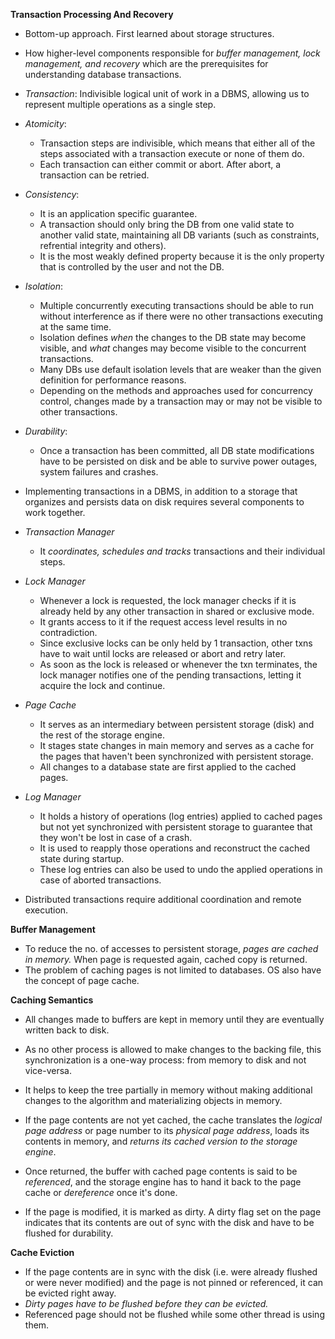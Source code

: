 **Transaction Processing And Recovery**
* Bottom-up approach. First learned about storage structures.
* How higher-level components responsible for *buffer management, lock management, and recovery* which are the prerequisites for understanding database transactions.

* *Transaction*: Indivisible logical unit of work in a DBMS, allowing us to represent multiple operations as a single step.

* *Atomicity*: 
    * Transaction steps are indivisible, which means that either all of the steps associated with a transaction execute or none of them do.
    * Each transaction can either commit or abort. After abort, a transaction can be retried.

* *Consistency*:
    * It is an application specific guarantee.
    * A transaction should only bring the DB from one valid state to another valid state, maintaining all DB variants (such as constraints, refrential integrity and others).
    * It is the most weakly defined property because it is the only property that is controlled by the user and not the DB.

* *Isolation*:
    * Multiple concurrently executing transactions should be able to run without interference as if there were no other transactions executing at the same time.
    * Isolation defines *when* the changes to the DB state may become visible, and *what* changes may become visible to the concurrent transactions.
    * Many DBs use default isolation levels that are weaker than the given definition for performance reasons.
    * Depending on the methods and approaches used for concurrency control, changes made by a transaction may or may not be visible to other transactions.

* *Durability*:
    * Once a transaction has been committed, all DB state modifications have to be persisted on disk and be able to survive power outages, system failures and crashes.

* Implementing transactions in a DBMS, in addition to a storage that organizes and persists data on disk requires several components to work together.

* *Transaction Manager*
    * It *coordinates, schedules and tracks* transactions and their individual steps.

* *Lock Manager*
    * Whenever a lock is requested, the lock manager checks if it is already held by any other transaction in shared or exclusive mode.
    * It grants access to it if the request access level results in no contradiction.
    * Since exclusive locks can be only held by 1 transaction, other txns have to wait until locks are released or abort and retry later.
    * As soon as the lock is released or whenever the txn terminates, the lock manager notifies one of the pending transactions, letting it acquire the lock and continue.

* *Page Cache*
    * It serves as an intermediary between persistent storage (disk) and the rest of the storage engine.
    * It stages state changes in main memory and serves as a cache for the pages that haven't been synchronized with persistent storage.
    * All changes to a database state are first applied to the cached pages.

* *Log Manager*
    * It holds a history of operations (log entries) applied to cached pages but not yet synchronized with persistent storage to guarantee that they won't be lost in case of a crash.
    * It is used to reapply those operations and reconstruct the cached state during startup.
    * These log entries can also be used to undo the applied operations in case of aborted transactions.

* Distributed transactions require additional coordination and remote execution.

**Buffer Management**
* To reduce the no. of accesses to persistent storage, *pages are cached in memory.* When page is requested again, cached copy is returned.
* The problem of caching pages is not limited to databases. OS also have the concept of page cache.

**Caching Semantics**
* All changes made to buffers are kept in memory until they are eventually written back to disk.
* As no other process is allowed to make changes to the backing file, this synchronization is a one-way process: from memory to disk and not vice-versa.
* It helps to keep the tree partially in memory without making additional changes to the algorithm and materializing objects in memory.

* If the page contents are not yet cached, the cache translates the *logical page address* or page number to its *physical page address*, loads its contents in memory, and *returns its cached version to the storage engine*.
* Once returned, the buffer with cached page contents is said to be *referenced*, and the storage engine has to hand it back to the page cache or *dereference* once it's done.

* If the page is modified, it is marked as dirty. A dirty flag set on the page indicates that its contents are out of sync with the disk and have to be flushed for durability.

**Cache Eviction**
* If the page contents are in sync with the disk (i.e. were already flushed or were never modified) and the page is not pinned or referenced, it can be evicted right away.
* *Dirty pages have to be flushed before they can be evicted.*
* Referenced page should not be flushed while some other thread is using them. 